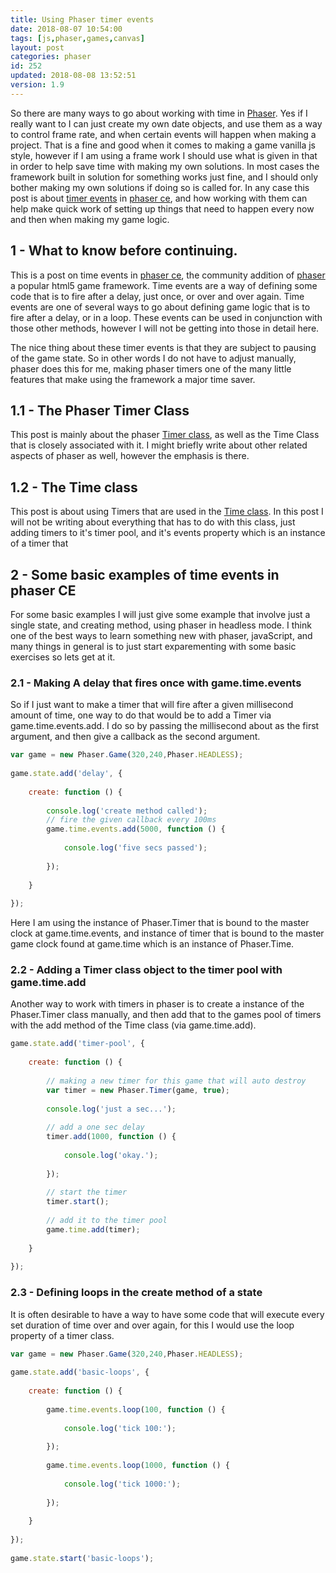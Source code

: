 ```yaml
---
title: Using Phaser timer events
date: 2018-08-07 10:54:00
tags: [js,phaser,games,canvas]
layout: post
categories: phaser
id: 252
updated: 2018-08-08 13:52:51
version: 1.9
---
```


So there are many ways to go about working with time in [Phaser](https://phaser.io/). Yes if I really want to I can just create my own date objects, and use them as a way to control frame rate, and when certain events will happen when making a project. That is a fine and good when it comes to making a game vanilla js style, however if I am using a frame work I should use what is given in that in order to help save time with making my own solutions. In most cases the framework built in solution for something works just fine, and I should only bother making my own solutions if doing so is called for. In any case this post is about [timer events](https://phaser.io/docs/2.6.2/Phaser.Timer.html) in [phaser ce](https://photonstorm.github.io/phaser-ce/), and how working with them can help make quick work of setting up things that need to happen every now and then when making my game logic.


<!-- more -->

## 1 - What to know before continuing.

This is a post on time events in [phaser ce](https://photonstorm.github.io/phaser-ce/), the community addition of [phaser](https://phaser.io/) a popular html5 game framework. Time events are a way of defining some code that is to fire after a delay, just once, or over and over again. Time events are one of several ways to go about defining game logic that is to fire after a delay, or in a loop. These events can be used in conjunction with those other methods, however I will not be getting into those in detail here.

The nice thing about these timer events is that they are subject to pausing of the game state. So in other words I do not have to adjust manually, phaser does this for me, making phaser timers one of the many little features that make using the framework a major time saver.

## 1.1 - The Phaser Timer Class

This post is mainly about the phaser [Timer class](https://photonstorm.github.io/phaser-ce/Phaser.Timer.html), as well as the Time Class that is closely associated with it. I might briefly write about other related aspects of phaser as well, however the emphasis is there.

## 1.2 - The Time class

This post is about using Timers that are used in the [Time class](https://photonstorm.github.io/phaser-ce/Phaser.Time.html). In this post I will not be writing about everything that has to do with this class, just adding timers to it's timer pool, and it's events property which is an instance of a timer that


## 2 - Some basic examples of time events in phaser CE

For some basic examples I will just give some example that involve just a single state, and creating method, using phaser in headless mode. I think one of the best ways to learn something new with phaser, javaScript, and many things in general is to just start exparementing with some basic exercises so lets get at it.

### 2.1 - Making A delay that fires once with game.time.events

So if I just want to make a timer that will fire after a given millisecond amount of time, one way to do that would be to add a Timer via game.time.events.add. I do so by passing the millisecond about as the first argument, and then give a callback as the second argument.

```js
var game = new Phaser.Game(320,240,Phaser.HEADLESS);
 
game.state.add('delay', {
 
    create: function () {
 
        console.log('create method called');
        // fire the given callback every 100ms
        game.time.events.add(5000, function () {
 
            console.log('five secs passed');
 
        });
 
    }
 
});
```

Here I am using the instance of Phaser.Timer that is bound to the master clock at game.time.events, and instance of timer that is bound to the master game clock found at game.time which is an instance of Phaser.Time.

### 2.2 - Adding a Timer class object to the timer pool with game.time.add

Another way to work with timers in phaser is to create a instance of the Phaser.Timer class manually, and then add that to the games pool of timers with the add method of the Time class (via game.time.add).

```js
game.state.add('timer-pool', {
 
    create: function () {
 
        // making a new timer for this game that will auto destroy
        var timer = new Phaser.Timer(game, true);
 
        console.log('just a sec...');
 
        // add a one sec delay
        timer.add(1000, function () {
 
            console.log('okay.');
 
        });
 
        // start the timer
        timer.start();
 
        // add it to the timer pool
        game.time.add(timer);
 
    }
 
});
```

### 2.3 - Defining loops in the create method of a state

It is often desirable to have a way to have some code that will execute every set duration of time over and over again, for this I would use the loop property of a timer class.

```js
var game = new Phaser.Game(320,240,Phaser.HEADLESS);
 
game.state.add('basic-loops', {
 
    create: function () {
 
        game.time.events.loop(100, function () {
 
            console.log('tick 100:');
 
        });
 
        game.time.events.loop(1000, function () {
 
            console.log('tick 1000:');
 
        });
 
    }
 
});
 
game.state.start('basic-loops');
```
